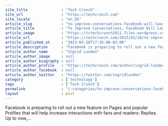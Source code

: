 ```yaml
---
site_title               : "Tech Crunch"
site_url                 : "https://techcrunch.com"
site_locale              : "en_US"
article_slug             : "to-improve-conversations-facebook-will-launch-a-reply-feature-and-most-active-threads-on-pages-and-popular-profiles"
article_title            : "To Improve Conversations, Facebook Will Launch A Reply Feature And Most Active Threads On Pages And Popular Profiles"
article_image            : "https://tctechcrunch2011.files.wordpress.com/2012/11/screen-shot-2012-11-30-at-10-32-09.png?w=194&h=53&crop=1"
article_url              : "https://techcrunch.com/2013/03/20/to-improve-conversations-facebook-will-launch-a-reply-feature-and-most-active-threads-on-pages-and-popular-profiles/"
article_published_at     : "2013-03-20T17:26:06-03:00"
article_description      : "Facebook is preparing to roll out a new feature on Pages and popular Profiles that will help increase interactions with fans and readers: Replies. Up to now,..."
article_author_name      : "Ingrid Lunden"
article_author_image     : null
article_author_biography : null
article_author_profile   : "https://techcrunch.com/author/ingrid-lunden/"
article_author_facebook  : null
article_author_twitter   : "https://twitter.com/ingridlunden"
category                 : ['technology']
tags                     : ['Tech Crunch']
permalink                : "/:categories/to-improve-conversations-facebook-will-launch-a-reply-feature-and-most-active-threads-on-pages-and-popular-profiles/"
layout                   : post
---
```


Facebook is preparing to roll out a new feature on Pages and popular Profiles that will help increase interactions with fans and readers: Replies. Up to now,...
